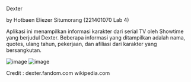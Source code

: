 Dexter

by Hotbaen Eliezer Situmorang (221401070 Lab 4)

Aplikasi ini menampilkan informasi karakter dari serial TV oleh Showtime yang berjudul Dexter. Beberapa informasi yang ditampilkan adalah nama, quotes, ulang tahun, pekerjaan, dan afiliasi dari karakter yang bersangkutan.

![image](https://github.com/user-attachments/assets/c3e9e0a1-b92e-4be1-81ac-2e178dd03d63)
![image](https://github.com/user-attachments/assets/d7d54d2f-834f-4f0a-bebc-9437b959078c)

Credit :
dexter.fandom.com
wikipedia.com
